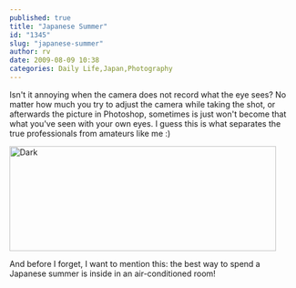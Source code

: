 ```yaml
---
published: true
title: "Japanese Summer"
id: "1345"
slug: "japanese-summer"
author: rv
date: 2009-08-09 10:38
categories: Daily Life,Japan,Photography
---
```

Isn't it annoying when the camera does not record what the eye sees? No matter how much you try to adjust the camera while taking the shot, or afterwards the picture in Photoshop, sometimes is just won't become that what you've seen with your own eyes. I guess this is what separates the true professionals from amateurs like me :)

<a href="https://s3.amazonaws.com/cfwblog/uploads/2009/08/dark.jpg"><img class="aligncenter size-full wp-image-1344" title="Dark" src="https://s3.amazonaws.com/cfwblog/uploads/2009/08/dark.jpg" alt="Dark" width="468" height="184" /></a>

And before I forget, I want to mention this: the best way to spend a Japanese summer is inside in an air-conditioned room!